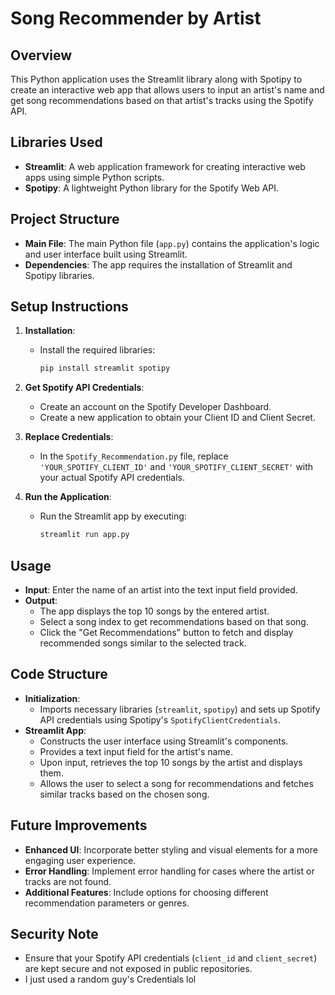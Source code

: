# Song Recommender by Artist

## Overview
This Python application uses the Streamlit library along with Spotipy to create an interactive web app that allows users to input an artist's name and get song recommendations based on that artist's tracks using the Spotify API.

## Libraries Used
- **Streamlit**: A web application framework for creating interactive web apps using simple Python scripts.
- **Spotipy**: A lightweight Python library for the Spotify Web API.

## Project Structure
- **Main File**: The main Python file (`app.py`) contains the application's logic and user interface built using Streamlit.
- **Dependencies**: The app requires the installation of Streamlit and Spotipy libraries.

## Setup Instructions
1. **Installation**:
   - Install the required libraries:
     ```bash
     pip install streamlit spotipy
     ```

2. **Get Spotify API Credentials**:
   - Create an account on the Spotify Developer Dashboard.
   - Create a new application to obtain your Client ID and Client Secret.

3. **Replace Credentials**:
   - In the `Spotify_Recommendation.py` file, replace `'YOUR_SPOTIFY_CLIENT_ID'` and `'YOUR_SPOTIFY_CLIENT_SECRET'` with your actual Spotify API credentials.

4. **Run the Application**:
   - Run the Streamlit app by executing:
     ```bash
     streamlit run app.py
     ```

## Usage
- **Input**: Enter the name of an artist into the text input field provided.
- **Output**:
  - The app displays the top 10 songs by the entered artist.
  - Select a song index to get recommendations based on that song.
  - Click the "Get Recommendations" button to fetch and display recommended songs similar to the selected track.

## Code Structure
- **Initialization**:
  - Imports necessary libraries (`streamlit`, `spotipy`) and sets up Spotify API credentials using Spotipy's `SpotifyClientCredentials`.
- **Streamlit App**:
  - Constructs the user interface using Streamlit's components.
  - Provides a text input field for the artist's name.
  - Upon input, retrieves the top 10 songs by the artist and displays them.
  - Allows the user to select a song for recommendations and fetches similar tracks based on the chosen song.

## Future Improvements
- **Enhanced UI**: Incorporate better styling and visual elements for a more engaging user experience.
- **Error Handling**: Implement error handling for cases where the artist or tracks are not found.
- **Additional Features**: Include options for choosing different recommendation parameters or genres.

## Security Note
- Ensure that your Spotify API credentials (`client_id` and `client_secret`) are kept secure and not exposed in public repositories.
- I just used a random guy's Credentials lol
